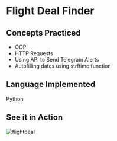 # Flight Deal Finder
## Concepts Practiced
- OOP
- HTTP Requests
- Using API to Send Telegram Alerts
- Autofilling dates using strftime function

## Language Implemented
Python

## See it in Action
![flightdeal](flightdeal.gif)
